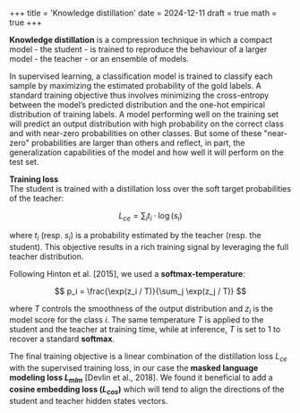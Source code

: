 +++
title = 'Knowledge distillation'
date = 2024-12-11
draft = true
math = true
+++

**Knowledge distillation**  is a compression technique in which a compact model - the student - is trained to reproduce the behaviour of a larger model - the teacher - or an ensemble of models.

In supervised learning, a classification model is trained to classify each sample by maximizing the estimated probability of the gold labels. A standard training objective thus involves minimizing the cross-entropy between the model’s predicted distribution and the one-hot empirical distribution of training labels. A model performing well on the training set will predict an output distribution with high probability on the correct class and with near-zero probabilities on other classes. But some of these "near-zero" probabilities are larger than others and reflect, in part, the generalization capabilities of the model and how well it will perform on the test set.

**Training loss**  
The student is trained with a distillation loss over the soft target probabilities of the teacher:  

$$
L_{ce} = \sum_i t_i \cdot \log(s_i)
$$

where $t_i$ (resp. $s_i$) is a probability estimated by the teacher (resp. the student). This objective results in a rich training signal by leveraging the full teacher distribution.  

Following Hinton et al. [2015], we used a **softmax-temperature**:

$$
p_i = \frac{\exp(z_i / T)}{\sum_j \exp(z_j / T)}
$$

where $T$ controls the smoothness of the output distribution and $z_i$ is the model score for the class $i$. The same temperature $T$ is applied to the student and the teacher at training time, while at inference, $T$ is set to 1 to recover a standard **softmax**.

The final training objective is a linear combination of the distillation loss $L_{ce}$ with the supervised training loss, in our case the **masked language modeling loss $L_{mlm}$** [Devlin et al., 2018]. We found it beneficial to add a **cosine embedding loss ($L_{cos}$)** which will tend to align the directions of the student and teacher hidden states vectors.

